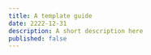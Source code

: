 ```yaml
---
title: A template guide
date: 2222-12-31
description: A short description here
published: false
---
```

